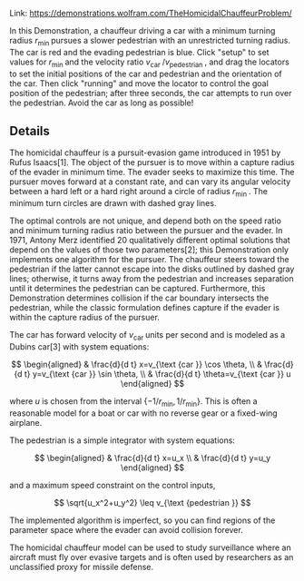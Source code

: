Link: https://demonstrations.wolfram.com/TheHomicidalChauffeurProblem/

In this Demonstration, a chauffeur driving a car with a minimum turning radius $r_{\text {min }}$ pursues a slower pedestrian with an unrestricted turning radius. The car is red and the evading pedestrian is blue. Click "setup" to set values for $r_{\text {min }}$ and the velocity ratio $v_{\text {car }} / v_{\text {pedestrian }}$, and drag the locators to set the initial positions of the car and pedestrian and the orientation of the car. Then click "running" and move the locator to control the goal position of the pedestrian; after three seconds, the car attempts to run over the pedestrian. Avoid the car as long as possible!

## Details

The homicidal chauffeur is a pursuit-evasion game introduced in 1951 by Rufus Isaacs[1]. The object of the pursuer is to move within a capture radius of the evader in minimum time. The evader seeks to maximize this time. The pursuer moves forward at a constant rate, and can vary its angular velocity between a hard left or a hard right around a circle of radius $r_{\text {min }}$. The minimum turn circles are drawn with dashed gray lines.

The optimal controls are not unique, and depend both on the speed ratio and minimum turning radius ratio between the pursuer and the evader. In 1971, Antony Merz identified 20 qualitatively different optimal solutions that depend on the values of those two parameters[2]; this Demonstration only implements one algorithm for the pursuer. The chauffeur steers toward the pedestrian if the latter cannot escape into the disks outlined by dashed gray lines; otherwise, it turns away from the pedestrian and increases separation until it determines the pedestrian can be captured. Furthermore, this Demonstration determines collision if the car boundary intersects the pedestrian, while the classic formulation defines capture if the evader is within the capture radius of the pursuer.

The car has forward velocity of $v_{\text {car }}$ units per second and is modeled as a Dubins car[3] with system equations:

$$
\begin{aligned}
& \frac{d}{d t} x=v_{\text {car }} \cos \theta, \\
& \frac{d}{d t} y=v_{\text {car }} \sin \theta, \\
& \frac{d}{d t} \theta=v_{\text {car }} u
\end{aligned}
$$

where $u$ is chosen from the interval $\left\{-1 / r_{\min }, 1 / r_{\min }\right\}$. This is often a reasonable model for a boat or car with no reverse gear or a fixed-wing airplane.

The pedestrian is a simple integrator with system equations:

$$
\begin{aligned}
& \frac{d}{d t} x=u_x \\
& \frac{d}{d t} y=u_y
\end{aligned}
$$

and a maximum speed constraint on the control inputs,

$$
\sqrt{u_x^2+u_y^2} \leq v_{\text {pedestrian }}
$$


The implemented algorithm is imperfect, so you can find regions of the parameter space where the evader can avoid collision forever.

The homicidal chauffeur model can be used to study surveillance where an aircraft must fly over evasive targets and is often used by researchers as an unclassified proxy for missile defense.